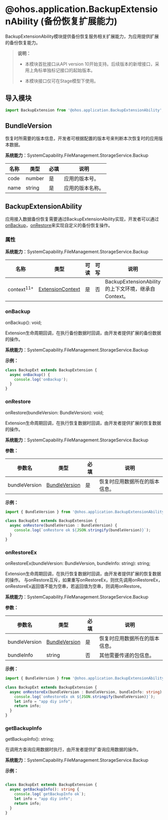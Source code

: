 # @ohos.application.BackupExtensionAbility (备份恢复扩展能力)

BackupExtensionAbility模块提供备份恢复服务相关扩展能力，为应用提供扩展的备份恢复能力。

> **说明：**
>
> - 本模块首批接口从API version 10开始支持。后续版本的新增接口，采用上角标单独标记接口的起始版本。
>
> - 本模块接口仅可在Stage模型下使用。

## 导入模块

```ts
import BackupExtension from '@ohos.application.BackupExtensionAbility';
```

## BundleVersion

恢复时所需要的版本信息，开发者可根据配置的版本号来判断本次恢复时的应用版本数据。

**系统能力**：SystemCapability.FileManagement.StorageService.Backup

| 名称 | 类型   | 必填 | 说明             |
| ---- | ------ | ---- | ---------------- |
| code | number | 是   | 应用的版本号。   |
| name | string | 是   | 应用的版本名称。 |

## BackupExtensionAbility

应用接入数据备份恢复需要通过BackupExtensionAbility实现，开发者可以通过[onBackup](#onbackup)，[onRestore](#onrestore)来实现自定义的备份恢复操作。

### 属性

**系统能力**：SystemCapability.FileManagement.StorageService.Backup

| 名称                  | 类型                                                              | 可读 | 可写 | 说明                                                |
| --------------------- | ----------------------------------------------------------------- | ---- | ---- | --------------------------------------------------- |
| context<sup>11+</sup> | [ExtensionContext](../apis-ability-kit/js-apis-inner-application-extensionContext.md) | 是   | 否   | BackupExtensionAbility的上下文环境，继承自Context。 |

### onBackup

onBackup(): void;

Extension生命周期回调，在执行备份数据时回调，由开发者提供扩展的备份数据的操作。

**系统能力**：SystemCapability.FileManagement.StorageService.Backup

**示例：**

  ```ts
  class BackupExt extends BackupExtension {
    async onBackup() {
      console.log('onBackup');
    }
  }
  ```


### onRestore

onRestore(bundleVersion: BundleVersion): void;

Extension生命周期回调，在执行恢复数据时回调，由开发者提供扩展的恢复数据的操作。

**系统能力**：SystemCapability.FileManagement.StorageService.Backup

**参数：**

| 参数名        | 类型                            | 必填 | 说明                           |
| ------------- | ------------------------------- | ---- | ------------------------------ |
| bundleVersion | [BundleVersion](#bundleversion) | 是   | 恢复时应用数据所在的版本信息。 |

**示例：**

  ```ts
  import { BundleVersion } from '@ohos.application.BackupExtensionAbility';
  
  class BackupExt extends BackupExtension {
    async onRestore(bundleVersion : BundleVersion) {
      console.log(`onRestore ok ${JSON.stringify(bundleVersion)}`);
    }
  }
  ```
  ### onRestoreEx

onRestoreEx(bundleVersion: BundleVersion, bundleInfo: string): string;

Extension生命周期回调，在执行恢复数据时回调，由开发者提供扩展的恢复数据的操作。
与onRestore互斥，如果重写onRestoreEx，则优先调用onRestoreEx，onRestoreEx返回值不能为空串，若返回值为空串，则调用onRestore。

**系统能力**：SystemCapability.FileManagement.StorageService.Backup

**参数：**

| 参数名        | 类型                            | 必填 | 说明                           |
| ------------- | ------------------------------- | ---- | ------------------------------ |
| bundleVersion | [BundleVersion](#bundleversion) | 是   | 恢复时应用数据所在的版本信息。 |
| bundleInfo |string | 否   | 其他需要传递的包信息。 |

**示例：**

  ```ts
  import { BundleVersion } from '@ohos.application.BackupExtensionAbility';

  class BackupExt extends BackupExtension {
    async onRestoreEx(bundleVersion : BundleVersion, bundleInfo: string): string {
      console.log(`onRestoreEx ok ${JSON.stringify(bundleVersion)}`);
      let info = "app diy info";
      return info;
    }
  }
  ```

  ### getBackupInfo

getBackupInfo(): string;

在调用方查询应用数据时执行，由开发者提供扩查询应用数据的操作。

**系统能力**：SystemCapability.FileManagement.StorageService.Backup

**示例：**

  ```ts

  class BackupExt extends BackupExtension {
    async getBackupInfo(): string {
      console.log(`getBackupInfo ok`);
      let info = "app diy info";
      return info;
    }
  }
  ```